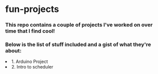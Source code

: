 # fun-projects
### This repo contains a couple of projects I've worked on over time that I find cool!
### Below is the list of stuff included and a gist of what they're about:
<li> 1. Arduino Project </li>
<li> 2. Intro to scheduler </li>
